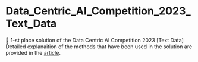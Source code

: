 # Data_Centric_AI_Competition_2023_Text_Data
🥇 1-st place solution of the Data Centric AI Competition 2023 [Text Data]  
Detailed explanaition of the methods that have been used in the solution are provided in the [article](https://github.com/Stanislav9801/Data_Centric_AI_Competition_2023_Text_Data/blob/main/article.pdf).